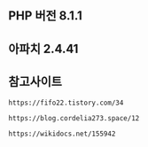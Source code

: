 ## PHP 버전 8.1.1

## 아파치 2.4.41

## 참고사이트
```
https://fifo22.tistory.com/34

https://blog.cordelia273.space/12

https://wikidocs.net/155942
```
